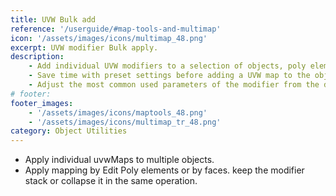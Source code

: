 ```yaml
---
title: UVW Bulk add
reference: '/userguide/#map-tools-and-multimap'
icon: '/assets/images/icons/multimap_48.png'
excerpt: UVW modifier Bulk apply.
description:
    - Add individual UVW modifiers to a selection of objects, poly elements or faces.
    - Save time with preset settings before adding a UVW map to the object.
    - Adjust the most common used parameters of the modifier from the docking UI.
# footer:
footer_images:
    - '/assets/images/icons/maptools_48.png'
    - '/assets/images/icons/multimap_tr_48.png'
category: Object Utilities
---
```


* Apply individual uvwMaps to multiple objects.
* Apply mapping by Edit Poly elements or by faces. keep the modifier stack or collapse it in the same operation.
